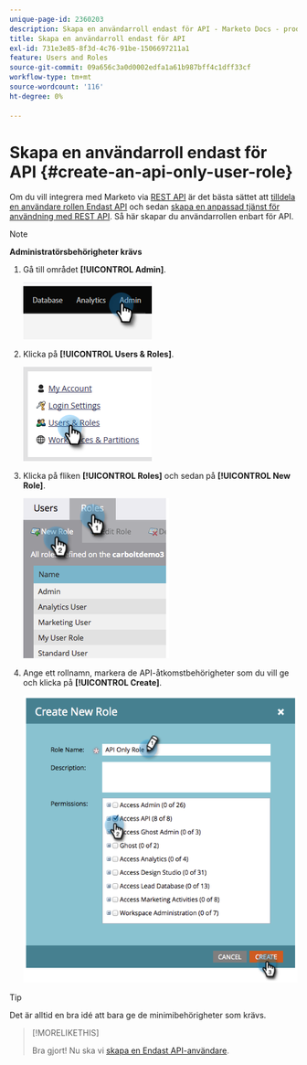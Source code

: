 ```yaml
---
unique-page-id: 2360203
description: Skapa en användarroll endast för API - Marketo Docs - produktdokumentation
title: Skapa en användarroll endast för API
exl-id: 731e3e85-8f3d-4c76-91be-1506697211a1
feature: Users and Roles
source-git-commit: 09a656c3a0d0002edfa1a61b987bff4c1dff33cf
workflow-type: tm+mt
source-wordcount: '116'
ht-degree: 0%

---
```


# Skapa en användarroll endast för API {#create-an-api-only-user-role}

Om du vill integrera med Marketo via [REST API](https://experienceleague.adobe.com/en/docs/marketo-developer/marketo/rest/rest-api) är det bästa sättet att [tilldela en användare rollen Endast API](/help/marketo/product-docs/administration/users-and-roles/create-an-api-only-user.md) och sedan [skapa en anpassad tjänst för användning med REST API](/help/marketo/product-docs/administration/additional-integrations/create-a-custom-service-for-use-with-rest-api.md). Så här skapar du användarrollen enbart för API.

>[!NOTE]
>
>**Administratörsbehörigheter krävs**

1. Gå till området **[!UICONTROL Admin]**.

   ![](assets/create-an-api-only-user-role-1.png)

1. Klicka på **[!UICONTROL Users & Roles]**.

   ![](assets/create-an-api-only-user-role-2.png)

1. Klicka på fliken **[!UICONTROL Roles]** och sedan på **[!UICONTROL New Role]**.

   ![](assets/create-an-api-only-user-role-3.png)

1. Ange ett rollnamn, markera de API-åtkomstbehörigheter som du vill ge och klicka på **[!UICONTROL Create]**.

   ![](assets/create-an-api-only-user-role-4.png)

>[!TIP]
>
>Det är alltid en bra idé att bara ge de minimibehörigheter som krävs.

>[!MORELIKETHIS]
>
>Bra gjort! Nu ska vi [skapa en Endast API-användare](/help/marketo/product-docs/administration/users-and-roles/create-an-api-only-user.md).
